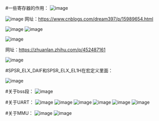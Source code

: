 #一些寄存器的作用：
![image](https://github.com/litterqi/operating-system/assets/123362884/37a1ee21-041e-485c-af43-dd8cfc841ced)

![image](https://github.com/litterqi/operating-system/assets/123362884/26ebe09a-a185-40f1-bc95-0b246201e1e5)
网址：https://www.cnblogs.com/dream397/p/15989654.html


![image](https://github.com/litterqi/operating-system/assets/123362884/4e099f70-07ef-4fa2-8bfa-d155ec91426e)
![image](https://github.com/litterqi/operating-system/assets/123362884/9bcf7e10-f0c2-4cc3-a067-78819914fc05)

![image](https://github.com/litterqi/operating-system/assets/123362884/17d419e6-a4f6-431a-a081-3e582ffa9747)

网址：https://zhuanlan.zhihu.com/p/452487161


![image](https://github.com/litterqi/operating-system/assets/123362884/45a92f2c-8207-4339-82e0-d0028aec9801)

#SPSR_ELX_DAIF和SPSR_ELX_EL1H在宏定义里面：

![image](https://github.com/litterqi/operating-system/assets/123362884/6294f8c1-3c90-401c-a65f-1776e4b4688a)

#关于bss段：
![image](https://github.com/litterqi/operating-system/assets/123362884/78e5c948-a4ed-4cde-b3e7-29c15d00cfbc)


#关于UART：
![image](https://github.com/litterqi/operating-system/assets/123362884/b14947b2-04c8-47f9-9de8-9f1dd7d4b6f8)
![image](https://github.com/litterqi/operating-system/assets/123362884/b619c976-9179-43ff-97b0-692cb66f58ba)
![image](https://github.com/litterqi/operating-system/assets/123362884/cdfb49f5-5d0a-42db-a401-b0b7f3374e3b)
![image](https://github.com/litterqi/operating-system/assets/123362884/ac02ea52-d92e-4fad-87c0-945b69eae528)
![image](https://github.com/litterqi/operating-system/assets/123362884/f82450c2-97dc-4605-b6fb-a7f0ae7c6b59)
![image](https://github.com/litterqi/operating-system/assets/123362884/d06e255a-fbc1-4876-b69f-15aa2501d967)

#关于MMU：
![image](https://github.com/litterqi/operating-system/assets/123362884/aaaf9e24-20c6-4118-b813-68fd2a0a5f3d)
![image](https://github.com/litterqi/operating-system/assets/123362884/472dd0e2-7cb2-4693-9017-d0b702b34ad2)
